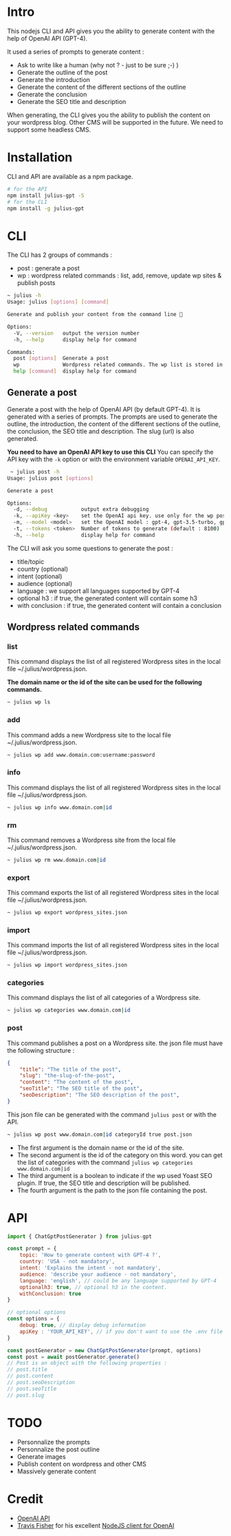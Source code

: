 # Intro 
This nodejs CLI and API gives you the ability to generate content with the help of OpenAI API (GPT-4). 

It used a series of prompts to generate content : 
- Ask to write like a human (why not ? - just to be sure ;-) )
- Generate the outline of the post
- Generate the introduction
- Generate the content of the different sections of the outline
- Generate the conclusion
- Generate the SEO title and description


When generating, the CLI gives you the ability to publish the content on your wordpress blog.
Other CMS will be supported in the future. We need to support some headless CMS.

# Installation

CLI and API are available as a npm package.


```bash
# for the API
npm install julius-gpt -S
# for the CLI
npm install -g julius-gpt
```

# CLI
The CLI has 2 groups of commands :
- post : generate a post
- wp : wordpress related commands : list, add, remove, update wp sites & publish posts 


```bash
~ julius -h   
Usage: julius [options] [command]

Generate and publish your content from the command line 🤯

Options:
  -V, --version   output the version number
  -h, --help      display help for command

Commands:
  post [options]  Generate a post
  wp              Wordpress related commands. The wp list is stored in the local store : ~/.julius/wordpress.json
  help [command]  display help for command


```
## Generate a post
Generate a post with the help of OpenAI API (by default GPT-4). It is generated with a series of prompts. The prompts are used to generate the outline, the introduction, the content of the different sections of the outline, the conclusion, the SEO title and description.
The slug (url) is also generated. 

**You need to have an OpenAI API key to use this CLI**
You can specify the API key with the `-k` option or with the environment variable `OPENAI_API_KEY`.


```bash
 ~ julius post -h
Usage: julius post [options]

Generate a post

Options:
  -d, --debug           output extra debugging
  -k, --apiKey <key>    set the OpenAI api key. use only for the wp post command
  -m, --model <model>   set the OpenAI model : gpt-4, gpt-3.5-turbo, gpt-3, ...(default : gpt-4)
  -t, --tokens <token>  Number of tokens to generate (default : 8100)
  -h, --help            display help for command
```

The CLI will ask you some questions to generate the post :
- title/topic
- country (optional)
- intent (optional)
- audience (optional)
- language : we support all languages supported by GPT-4
- optional h3 : if true, the generated content will contain some h3
- with conclusion : if true, the generated content will contain a conclusion



## Wordpress related commands

### list
This command displays the list of all registered Wordpress sites in the local file ~/.julius/wordpress.json. 

**The domain name or the id of the site can be used for the following commands.**

```bash
~ julius wp ls
```

### add
This command adds a new Wordpress site to the local file ~/.julius/wordpress.json.

```bash
~ julius wp add www.domain.com:username:password
```

### info

This command displays the list of all registered Wordpress sites in the local file ~/.julius/wordpress.json.

```bash
~ julius wp info www.domain.com|id
```
### rm

This command removes a Wordpress site from the local file ~/.julius/wordpress.json.

```bash
~ julius wp rm www.domain.com|id
```

### export

This command exports the list of all registered Wordpress sites in the local file ~/.julius/wordpress.json.

```bash
~ julius wp export wordpress_sites.json
```

### import

This command imports the list of all registered Wordpress sites in the local file ~/.julius/wordpress.json.

```bash
~ julius wp import wordpress_sites.json
```

### categories

This command displays the list of all categories of a Wordpress site.

```bash
~ julius wp categories www.domain.com|id
```
### post



This command publishes a post on a Wordpress site.
the json file must have the following structure : 
```json
{
    "title": "The title of the post",
    "slug": "the-slug-of-the-post",
    "content": "The content of the post",
    "seoTitle": "The SEO title of the post",
    "seoDescription": "The SEO description of the post",
}
```

This json file can be generated with the command `julius post` or with the API.

```bash
~ julius wp post www.domain.com|id categoryId true post.json
```

- The first argument is the domain name or the id of the site.
- The second argument is the id of the category on this word. you can get the list of categories with the command `julius wp categories www.domain.com|id`
- The third argument is a boolean to indicate if the wp used Yoast SEO plugin. If true, the SEO title and description will be published.
- The fourth argument is the path to the json file containing the post.




# API

```js
import { ChatGptPostGenerator } from julius-gpt

const prompt = {
    topic: 'How to generate content with GPT-4 ?',
    country: 'USA - not mandatory',
    intent: 'Explains the intent - not mandatory',
    audience: 'describe your audience - not mandatory',
    language: 'english', // could be any language supported by GPT-4
    optionalh3: true, // optional h3 in the content. 
    withConclusion: true
}

// optional options
const options = {
    debug: true, // display debug information
    apiKey : 'YOUR_API_KEY', // if you don't want to use the .env file
}

const postGenerator = new ChatGptPostGenerator(prompt, options)
const post = await postGenerator.generate()
// Post is an object with the following properties :
// post.title
// post.content
// post.seoDescription
// post.seoTitle
// post.slug

```

# TODO
- Personnalize the prompts
- Personnalize the post outline
- Generate images 
- Publish content on wordpress and other CMS
- Massively generate content

# Credit 
- [OpenAI API](https://openai.com/) 
- [Travis Fisher](https://transitivebullsh.it/) for his excellent [NodeJS client for OpenAI](https://github.com/transitive-bullshit/chatgpt-api)